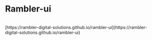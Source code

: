 # Rambler-ui
<br/>
[https://rambler-digital-solutions.github.io/rambler-ui](https://rambler-digital-solutions.github.io/rambler-ui)
